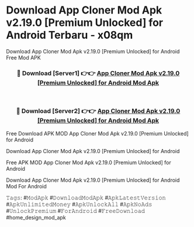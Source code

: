 # Download App Cloner Mod Apk v2.19.0 [Premium Unlocked] for Android Terbaru - x08qm
Download App Cloner Mod Apk v2.19.0 [Premium Unlocked] for Android Free Mod APK

<div align="center">
<h3>🔴 Download [Server1] 👉👉 <a href="https://apk-comot.site?title=App_Cloner_Mod_Apk_v2.19.0_[Premium_Unlocked]_for_Android">App Cloner Mod Apk v2.19.0 [Premium Unlocked] for Android Mod Apk</a></h3><br>

<h3>🔴 Download [Server2] 👉👉 <a href="https://apk-comot.site?title=App_Cloner_Mod_Apk_v2.19.0_[Premium_Unlocked]_for_Android">App Cloner Mod Apk v2.19.0 [Premium Unlocked] for Android Mod Apk</a></h3>
</div>


Free Download APK MOD App Cloner Mod Apk v2.19.0 [Premium Unlocked] for Android

Download App Cloner Mod Apk v2.19.0 [Premium Unlocked] for Android 

Free APK MOD App Cloner Mod Apk v2.19.0 [Premium Unlocked] for Android 

Download App Cloner Mod Apk v2.19.0 [Premium Unlocked] for Android Mod For Android

𝚃𝚊𝚐𝚜: #𝙼𝚘𝚍𝙰𝚙𝚔 #𝙳𝚘𝚠𝚗𝚕𝚘𝚊𝚍𝙼𝚘𝚍𝙰𝚙𝚔 #𝙰𝚙𝚔𝙻𝚊𝚝𝚎𝚜𝚝𝚅𝚎𝚛𝚜𝚒𝚘𝚗 #𝙰𝚙𝚔𝚄𝚗𝚕𝚒𝚖𝚒𝚝𝚎𝚍𝙼𝚘𝚗𝚎𝚢 #𝙰𝚙𝚔𝚄𝚗𝚕𝚘𝚌𝚔𝙰𝚕𝚕 #𝙰𝚙𝚔𝙽𝚘𝙰𝚍𝚜 #𝚄𝚗𝚕𝚘𝚌𝚔𝙿𝚛𝚎𝚖𝚒𝚞𝚖 #𝙵𝚘𝚛𝙰𝚗𝚍𝚛𝚘𝚒𝚍 #𝙵𝚛𝚎𝚎𝙳𝚘𝚠𝚗𝚕𝚘𝚊𝚍 #home_design_mod_apk
